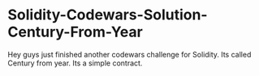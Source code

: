 # Solidity-Codewars-Solution-Century-From-Year
Hey guys just finished another codewars challenge for Solidity. Its called Century from year. Its a simple contract. 
